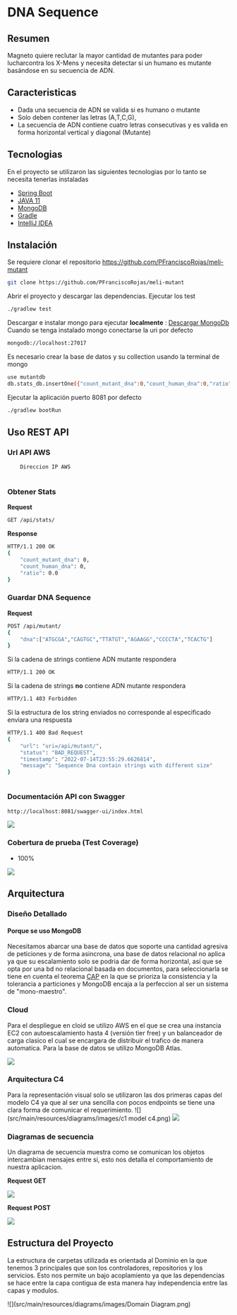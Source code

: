 # DNA Sequence

## Resumen
Magneto quiere reclutar la mayor cantidad de mutantes para poder lucharcontra los X-Mens y necesita detectar si un humano es mutante basándose en su secuencia de ADN.

## Caracteristicas

- Dada una secuencia de ADN se valida si es humano o mutante
- Solo deben contener las letras  (A,T,C,G),
- La secuencia de ADN contiene cuatro letras consecutivas y es valida en forma horizontal vertical y diagonal (Mutante)

## Tecnologias

En el proyecto se utilizaron las siguientes tecnologias por lo tanto se necesita tenerlas instaladas

- [Spring Boot](https://spring.io/projects/spring-boot)
- [JAVA 11](https://www.oracle.com/co/java/technologies/javase/jdk11-archive-downloads.html)
- [MongoDB](https://www.mongodb.com/)
- [Gradle](https://gradle.org/)
- [IntelliJ IDEA](https://www.jetbrains.com/es-es/idea/)


## Instalación
Se requiere clonar el repositorio https://github.com/PFranciscoRojas/meli-mutant
```sh
git clone https://github.com/PFranciscoRojas/meli-mutant
```
Abrir el proyecto y descargar las dependencias.
Ejecutar los test
```sh
./gradlew test
```
Descargar e instalar mongo para ejecutar **localmente** : [Descargar MongoDb](https://www.mongodb.com/try/download/community)
Cuando se tenga instalado mongo conectarse la uri por defecto
```sh
mongodb://localhost:27017
```
Es necesario crear la base de datos y su collection usando la terminal de mongo
```sh
use mutantdb
db.stats_db.insertOne({"count_mutant_dna":0,"count_human_dna":0,"ratio":0})
```
Ejecutar la aplicación puerto 8081 por defecto
```sh
./gradlew bootRun
```
## Uso REST API

### Url API AWS

```sh
    Direccion IP AWS
    
```

### Obtener Stats

**Request**
```sh
GET /api/stats/
```

**Response**

```sh
HTTP/1.1 200 OK
{
    "count_mutant_dna": 0,
    "count_human_dna": 0,
    "ratio": 0.0
}
```

### Guardar DNA Sequence
**Request**

```sh
POST /api/mutant/
{
    "dna":["ATGCGA","CAGTGC","TTATGT","AGAAGG","CCCCTA","TCACTG"]
}
```
Si la cadena de strings contiene ADN mutante respondera
```sh
HTTP/1.1 200 OK
```

Si la cadena de strings **no** contiene ADN mutante respondera

```sh
HTTP/1.1 403 Forbidden
```

Si la estructura de los string enviados no corresponde al especificado enviara una respuesta

```sh
HTTP/1.1 400 Bad Request
{
    "url": "uri=/api/mutant/",
    "status": "BAD_REQUEST",
    "timestamp": "2022-07-14T23:55:29.6626814",
    "message": "Sequence Dna contain strings with different size"
}



```
### Documentación API con Swagger

```sh
http://localhost:8081/swagger-ui/index.html
```
![](src/main/resources/diagrams/images/swagger1.png)

### Cobertura de prueba (Test Coverage)

- 100%

![](src/main/resources/diagrams/images/TestCoverage.png)


## Arquitectura
### Diseño Detallado
#### Porque se uso MongoDB

Necesitamos abarcar una base de datos que soporte una cantidad agresiva de peticiones y de forma asincrona, una base de datos relacional no aplica ya que su escalamiento solo se podria dar de forma horizontal, así que se opta por una bd no relacional basada en documentos, para seleccionarla se tiene en cuenta el teorema [CAP](https://es.wikipedia.org/wiki/Teorema_CAP) en la que se prioriza la consistencia y la tolerancia a particiones y MongoDB encaja a la perfeccion al ser un sistema de "mono-maestro".

### Cloud

Para el despliegue en cloid se utilizo AWS en el que se crea una instancia EC2 con autoescalamiento hasta 4 (versión tier free) y un balanceador de carga clasico el cual se encargara de distribuir el trafico de manera automatica. Para la base de datos se utilizo MongoDB Atlas.

![](src/main/resources/diagrams/images/cloud.png)

### Arquitectura C4

Para la representación visual solo se utilizaron las dos primeras capas del modelo C4 ya que al ser una sencilla con pocos endpoints se tiene una clara forma de comunicar el requerimiento.
![](src/main/resources/diagrams/images/c1 model c4.png)
![](src/main/resources/diagrams/images/c2ModelC4.png)

### Diagramas de secuencia

Un diagrama de secuencia muestra como se comunican los objetos intercambian mensajes entre si, esto nos detalla el comportamiento de nuestra aplicacion.

**Request GET**

![](src/main/resources/diagrams/images/SecuenciaGet.png)

**Request POST**

![](src/main/resources/diagrams/images/SecuenciaPost.png)

## Estructura del Proyecto

La estructura de carpetas utilizada es orientada al Dominio en la que tenemos 3 principales que son los controladores, repositorios y los servicios. Esto nos permite un bajo acoplamiento ya que las dependencias se hace entre la capa contigua de esta manera hay independencia entre las capas y modulos.

![](src/main/resources/diagrams/images/Domain Diagram.png)




